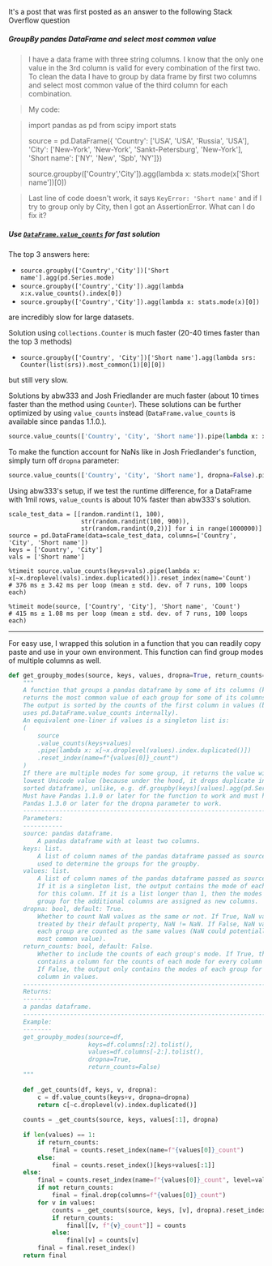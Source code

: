 It's a post that was first posted as an answer to the following Stack Overflow question


##### GroupBy pandas DataFrame and select most common value

> I have a data frame with three string columns. I know that the only one value in the 3rd column is valid for every combination of the first two. To clean the data I have to group by data frame by first two columns and select most common value of the third column for each combination.

> My code:

>    import pandas as pd
>    from scipy import stats
>
>    source = pd.DataFrame({
>        'Country': ['USA', 'USA', 'Russia', 'USA'], 
>        'City': ['New-York', 'New-York', 'Sankt-Petersburg', 'New-York'],
>        'Short name': ['NY', 'New', 'Spb', 'NY']})
>
>    source.groupby(['Country','City']).agg(lambda x: stats.mode(x['Short name'])[0])

> Last line of code doesn't work, it says `KeyError: 'Short name'` and if I try to group only by City, then I got an AssertionError. What can I do fix it?


##### Use [`DataFrame.value_counts`](https://pandas.pydata.org/docs/reference/api/pandas.DataFrame.value_counts.html) for fast solution

The top 3 answers here:

- `source.groupby(['Country','City'])['Short name'].agg(pd.Series.mode)`
- `source.groupby(['Country','City']).agg(lambda x:x.value_counts().index[0])`
- `source.groupby(['Country','City']).agg(lambda x: stats.mode(x)[0])`

are incredibly slow for large datasets. 

Solution using `collections.Counter` is much faster (20-40 times faster than the top 3 methods)

- `source.groupby(['Country', 'City'])['Short name'].agg(lambda srs: Counter(list(srs)).most_common(1)[0][0])`

but still very slow.

Solutions by abw333 and Josh Friedlander are much faster (about 10 times faster than the method using `Counter`). These solutions can be further optimized by using `value_counts` instead (`DataFrame.value_counts` is available since pandas 1.1.0.).

```python
source.value_counts(['Country', 'City', 'Short name']).pipe(lambda x: x[~x.droplevel('Short name').index.duplicated()]).reset_index(name='Count')
```
To make the function account for NaNs like in Josh Friedlander's function, simply turn off `dropna` parameter:
```python
source.value_counts(['Country', 'City', 'Short name'], dropna=False).pipe(lambda x: x[~x.droplevel('Short name').index.duplicated()]).reset_index(name='Count')
```

Using abw333's setup, if we test the runtime difference, for a DataFrame with 1mil rows, `value_counts` is about 10% faster than abw333's solution.
```
scale_test_data = [[random.randint(1, 100),
                    str(random.randint(100, 900)), 
                    str(random.randint(0,2))] for i in range(1000000)]
source = pd.DataFrame(data=scale_test_data, columns=['Country', 'City', 'Short name'])
keys = ['Country', 'City']
vals = ['Short name']

%timeit source.value_counts(keys+vals).pipe(lambda x: x[~x.droplevel(vals).index.duplicated()]).reset_index(name='Count')
# 376 ms ± 3.42 ms per loop (mean ± std. dev. of 7 runs, 100 loops each)

%timeit mode(source, ['Country', 'City'], 'Short name', 'Count')
# 415 ms ± 1.08 ms per loop (mean ± std. dev. of 7 runs, 100 loops each)
```
---

For easy use, I wrapped this solution in a function that you can readily copy paste and use in your own environment. This function can find group modes of multiple columns as well.
```python
def get_groupby_modes(source, keys, values, dropna=True, return_counts=False):
    """
    A function that groups a pandas dataframe by some of its columns (keys) and 
    returns the most common value of each group for some of its columns (values).
    The output is sorted by the counts of the first column in values (because it
    uses pd.DataFrame.value_counts internally).
    An equivalent one-liner if values is a singleton list is:
    (
        source
        .value_counts(keys+values)
        .pipe(lambda x: x[~x.droplevel(values).index.duplicated()])
        .reset_index(name=f"{values[0]}_count")
    )
    If there are multiple modes for some group, it returns the value with the 
    lowest Unicode value (because under the hood, it drops duplicate indexes in a 
    sorted dataframe), unlike, e.g. df.groupby(keys)[values].agg(pd.Series.mode).
    Must have Pandas 1.1.0 or later for the function to work and must have 
    Pandas 1.3.0 or later for the dropna parameter to work.
    -----------------------------------------------------------------------------
    Parameters:
    -----------
    source: pandas dataframe.
        A pandas dataframe with at least two columns.
    keys: list.
        A list of column names of the pandas dataframe passed as source. It is 
        used to determine the groups for the groupby.
    values: list.
        A list of column names of the pandas dataframe passed as source. 
        If it is a singleton list, the output contains the mode of each group 
        for this column. If it is a list longer than 1, then the modes of each 
        group for the additional columns are assigned as new columns.
    dropna: bool, default: True.
        Whether to count NaN values as the same or not. If True, NaN values are 
        treated by their default property, NaN != NaN. If False, NaN values in 
        each group are counted as the same values (NaN could potentially be a 
        most common value).
    return_counts: bool, default: False.
        Whether to include the counts of each group's mode. If True, the output 
        contains a column for the counts of each mode for every column in values. 
        If False, the output only contains the modes of each group for each 
        column in values.
    -----------------------------------------------------------------------------
    Returns:
    --------
    a pandas dataframe.
    -----------------------------------------------------------------------------
    Example:
    --------
    get_groupby_modes(source=df, 
                      keys=df.columns[:2].tolist(), 
                      values=df.columns[-2:].tolist(), 
                      dropna=True,
                      return_counts=False)
    """
    
    def _get_counts(df, keys, v, dropna):
        c = df.value_counts(keys+v, dropna=dropna)
        return c[~c.droplevel(v).index.duplicated()]
    
    counts = _get_counts(source, keys, values[:1], dropna)
    
    if len(values) == 1:
        if return_counts:
            final = counts.reset_index(name=f"{values[0]}_count")
        else:
            final = counts.reset_index()[keys+values[:1]]
    else:
        final = counts.reset_index(name=f"{values[0]}_count", level=values[0])
        if not return_counts:
            final = final.drop(columns=f"{values[0]}_count")
        for v in values:
            counts = _get_counts(source, keys, [v], dropna).reset_index(level=v)
            if return_counts:
                final[[v, f"{v}_count"]] = counts
            else:
                final[v] = counts[v]
        final = final.reset_index()
    return final
```